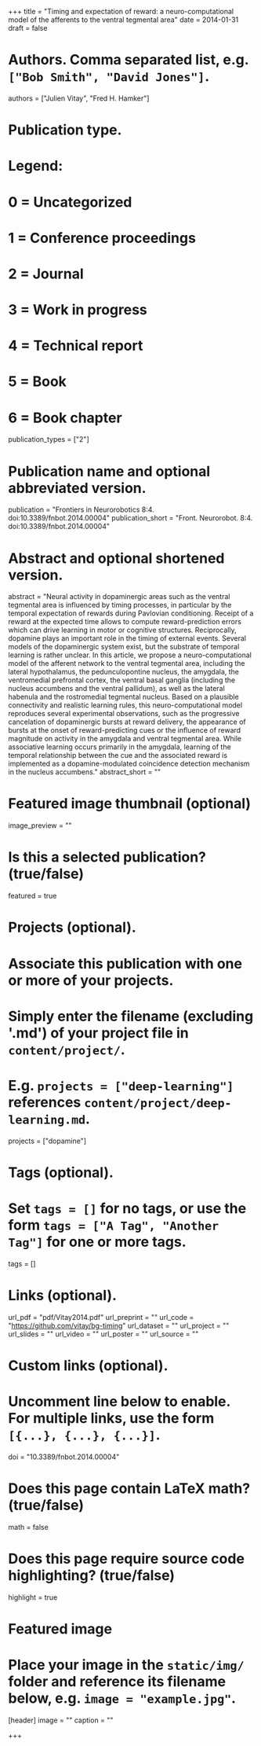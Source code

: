 +++
title = "Timing and expectation of reward: a neuro-computational model of the afferents to the ventral tegmental area"
date = 2014-01-31
draft = false

# Authors. Comma separated list, e.g. `["Bob Smith", "David Jones"]`.
authors = ["Julien Vitay", "Fred H. Hamker"]

# Publication type.
# Legend:
# 0 = Uncategorized
# 1 = Conference proceedings
# 2 = Journal
# 3 = Work in progress
# 4 = Technical report
# 5 = Book
# 6 = Book chapter
publication_types = ["2"]

# Publication name and optional abbreviated version.
publication = "Frontiers in Neurorobotics 8:4. doi:10.3389/fnbot.2014.00004"
publication_short = "Front. Neurorobot. 8:4. doi:10.3389/fnbot.2014.00004"

# Abstract and optional shortened version.
abstract = "Neural activity in dopaminergic areas such as the ventral tegmental area is influenced by timing processes, in particular by the temporal expectation of rewards during Pavlovian conditioning. Receipt of a reward at the expected time allows to compute reward-prediction errors which can drive learning in motor or cognitive structures. Reciprocally, dopamine plays an important role in the timing of external events. Several models of the dopaminergic system exist, but the substrate of temporal learning is rather unclear. In this article, we propose a neuro-computational model of the afferent network to the ventral tegmental area, including the lateral hypothalamus, the pedunculopontine nucleus, the amygdala, the ventromedial prefrontal cortex, the ventral basal ganglia (including the nucleus accumbens and the ventral pallidum), as well as the lateral habenula and the rostromedial tegmental nucleus. Based on a plausible connectivity and realistic learning rules, this neuro-computational model reproduces several experimental observations, such as the progressive cancelation of dopaminergic bursts at reward delivery, the appearance of bursts at the onset of reward-predicting cues or the influence of reward magnitude on activity in the amygdala and ventral tegmental area. While associative learning occurs primarily in the amygdala, learning of the temporal relationship between the cue and the associated reward is implemented as a dopamine-modulated coincidence detection mechanism in the nucleus accumbens."
abstract_short = ""

# Featured image thumbnail (optional)
image_preview = ""

# Is this a selected publication? (true/false)
featured = true

# Projects (optional).
#   Associate this publication with one or more of your projects.
#   Simply enter the filename (excluding '.md') of your project file in `content/project/`.
#   E.g. `projects = ["deep-learning"]` references `content/project/deep-learning.md`.
projects = ["dopamine"]

# Tags (optional).
#   Set `tags = []` for no tags, or use the form `tags = ["A Tag", "Another Tag"]` for one or more tags.
tags = []

# Links (optional).
url_pdf = "pdf/Vitay2014.pdf"
url_preprint = ""
url_code = "https://github.com/vitay/bg-timing"
url_dataset = ""
url_project = ""
url_slides = ""
url_video = ""
url_poster = ""
url_source = ""

# Custom links (optional).
#   Uncomment line below to enable. For multiple links, use the form `[{...}, {...}, {...}]`.
doi = "10.3389/fnbot.2014.00004"

# Does this page contain LaTeX math? (true/false)
math = false

# Does this page require source code highlighting? (true/false)
highlight = true

# Featured image
# Place your image in the `static/img/` folder and reference its filename below, e.g. `image = "example.jpg"`.
[header]
image = ""
caption = ""

+++
